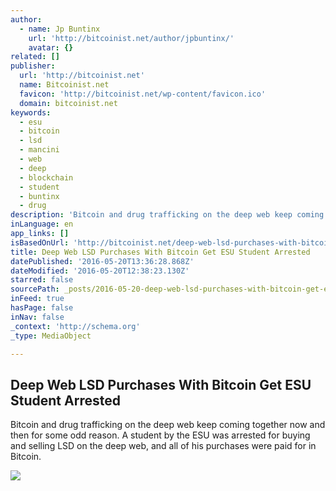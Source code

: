 ```yaml
---
author:
  - name: Jp Buntinx
    url: 'http://bitcoinist.net/author/jpbuntinx/'
    avatar: {}
related: []
publisher:
  url: 'http://bitcoinist.net'
  name: Bitcoinist.net
  favicon: 'http://bitcoinist.net/wp-content/favicon.ico'
  domain: bitcoinist.net
keywords:
  - esu
  - bitcoin
  - lsd
  - mancini
  - web
  - deep
  - blockchain
  - student
  - buntinx
  - drug
description: 'Bitcoin and drug trafficking on the deep web keep coming together now and then for some odd reason. A student by the ESU was arrested for buying and selling LSD on the deep web, and all of his purchases were paid for in Bitcoin.'
inLanguage: en
app_links: []
isBasedOnUrl: 'http://bitcoinist.net/deep-web-lsd-purchases-with-bitcoin-get-esu-student-arrested/'
title: Deep Web LSD Purchases With Bitcoin Get ESU Student Arrested
datePublished: '2016-05-20T13:36:28.868Z'
dateModified: '2016-05-20T12:38:23.130Z'
starred: false
sourcePath: _posts/2016-05-20-deep-web-lsd-purchases-with-bitcoin-get-esu-student-arrested.md
inFeed: true
hasPage: false
inNav: false
_context: 'http://schema.org'
_type: MediaObject

---
```

<article style=""><h1>Deep Web LSD Purchases With Bitcoin Get ESU Student Arrested</h1><p>Bitcoin and drug trafficking on the deep web keep coming together now and then for some odd reason. A student by the ESU was arrested for buying and selling LSD on the deep web, and all of his purchases were paid for in Bitcoin.</p><img src="http://bitcoinist.net/wp-content/uploads/2016/05/shutterstock_368458253.jpg" /></article>